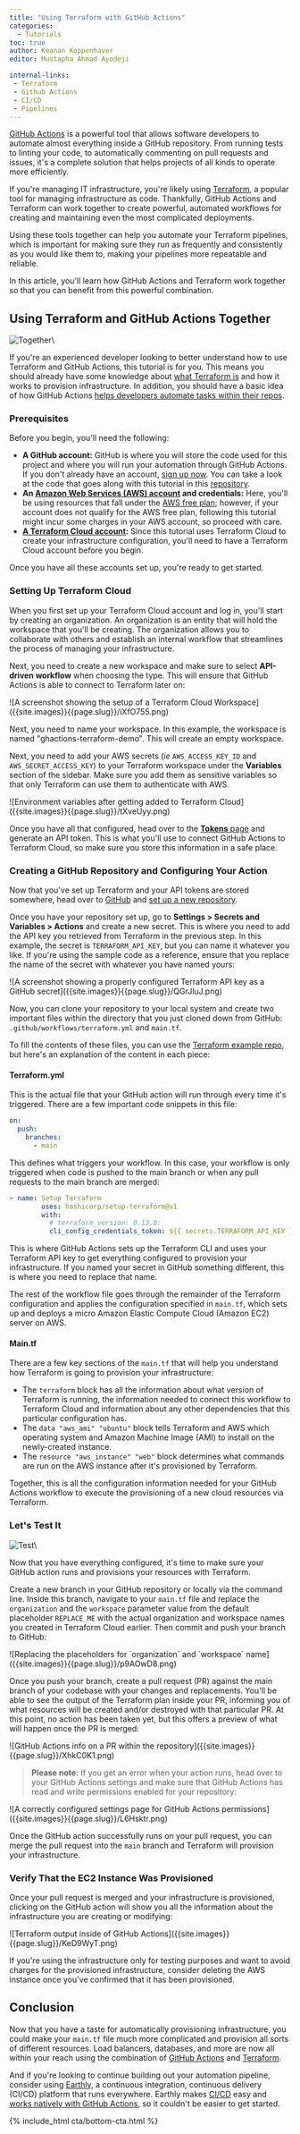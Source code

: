 ```yaml
---
title: "Using Terraform with GitHub Actions"
categories:
  - Tutorials
toc: true
author: Keanan Koppenhaver
editor: Mustapha Ahmad Ayodeji

internal-links:
 - Terraform
 - Github Actions
 - CI/CD
 - Pipelines
---
```


[GitHub Actions](https://github.com/features/actions) is a powerful tool that allows software developers to automate almost everything inside a GitHub repository. From running tests to linting your code, to automatically commenting on pull requests and issues, it's a complete solution that helps projects of all kinds to operate more efficiently.

If you're managing IT infrastructure, you're likely using [Terraform](https://www.terraform.io), a popular tool for managing infrastructure as code. Thankfully, GitHub Actions and Terraform can work together to create powerful, automated workflows for creating and maintaining even the most complicated deployments.

Using these tools together can help you automate your Terraform pipelines, which is important for making sure they run as frequently and consistently as you would like them to, making your pipelines more repeatable and reliable.

In this article, you'll learn how GitHub Actions and Terraform work together so that you can benefit from this powerful combination.

## Using Terraform and GitHub Actions Together

![Together]({{site.images}}{{page.slug}}/together.png)\

If you're an experienced developer looking to better understand how to use Terraform and GitHub Actions, this tutorial is for you. This means you should already have some knowledge about [what Terraform is](https://developer.hashicorp.com/terraform/intro) and how it works to provision infrastructure. In addition, you should have a basic idea of how GitHub Actions [helps developers automate tasks within their repos](https://docs.github.com/en/actions/learn-github-actions/understanding-github-actions).

### Prerequisites

Before you begin, you'll need the following:

- **A GitHub account:** GitHub is where you will store the code used for this project and where you will run your automation through GitHub Actions. If you don't already have an account, [sign up now](https://github.com/signup). You can take a look at the code that goes along with this tutorial in this [repository](https://github.com/kkoppenhaver/terraform-github-actions).
- **An [Amazon Web Services (AWS) account](https://aws.amazon.com/account/) and credentials:** Here, you'll be using resources that fall under the [AWS free plan](https://aws.amazon.com/free/?all-free-tier.sort-by=item.additionalFields.SortRank&all-free-tier.sort-order=asc&awsf.Free%20Tier%20Types=*all&awsf.Free%20Tier%20Categories=*all); however, if your account does not qualify for the AWS free plan, following this tutorial might incur some charges in your AWS account, so proceed with care.
- **[A Terraform Cloud account](https://app.terraform.io/public/signup/account):**  Since this tutorial uses Terraform Cloud to create your infrastructure configuration, you'll need to have a Terraform Cloud account before you begin.

Once you have all these accounts set up, you're ready to get started.

### Setting Up Terraform Cloud

When you first set up your Terraform Cloud account and log in, you'll start by creating an organization. An organization is an entity that will hold the workspace that you'll be creating. The organization allows you to collaborate with others and establish an internal workflow that streamlines the process of managing your infrastructure.

Next, you need to create a new workspace and make sure to select **API-driven workflow** when choosing the type. This will ensure that GitHub Actions is able to connect to Terraform later on:

<div class="wide">
![A screenshot showing the setup of a Terraform Cloud Workspace]({{site.images}}{{page.slug}}/iXfO755.png)
</div>

Next, you need to name your workspace. In this example, the workspace is named "ghactions-terraform-demo". This will create an empty workspace.

Next, you need to add your AWS secrets (*ie* `AWS_ACCESS_KEY_ID` and `AWS_SECRET_ACCESS_KEY`) to your Terraform workspace under the **Variables** section of the sidebar. Make sure you add them as sensitive variables so that only Terraform can use them to authenticate with AWS.

<div class="wide">
![Environment variables after getting added to Terraform Cloud]({{site.images}}{{page.slug}}/tXveUyy.png)
</div>

Once you have all that configured, head over to the [**Tokens** page](https://app.terraform.io/app/settings/tokens) and generate an API token. This is what you'll use to connect GitHub Actions to Terraform Cloud, so make sure you store this information in a safe place.

### Creating a GitHub Repository and Configuring Your Action

Now that you've set up Terraform and your API tokens are stored somewhere, head over to [GitHub](/blog/ci-comparison) and [set up a new repository](https://github.com/new).

Once you have your repository set up, go to **Settings > Secrets and Variables > Actions** and create a new secret. This is where you need to add the API key you retrieved from Terraform in the previous step. In this example, the secret is `TERRAFORM_API_KEY`, but you can name it whatever you like. If you're using the sample code as a reference, ensure that you replace the name of the secret with whatever you have named yours:

<div class="wide">
![A screenshot showing a properly configured Terraform API key as a GitHub secret]({{site.images}}{{page.slug}}/QGrJluJ.png)
</div>

Now, you can clone your repository to your local system and create two important files within the directory that you just cloned down from GitHub: `.github/workflows/terraform.yml` and `main.tf`.

To fill the contents of these files, you can use the [Terraform example repo](https://github.com/hashicorp/learn-terraform-github-actions), but here's an explanation of the content in each piece:

#### Terraform.yml

This is the actual file that your GitHub action will run through every time it's triggered. There are a few important code snippets in this file:

~~~{.yml caption="terraform.yml"}
on:
  push:
    branches:
      - main
~~~

This defines what triggers your workflow. In this case, your workflow is only triggered when code is pushed to the main branch or when any pull requests to the main branch are merged:

~~~{.yml caption="terraform.yml"}
- name: Setup Terraform
        uses: hashicorp/setup-terraform@v1
        with:
          # terraform_version: 0.13.0:
          cli_config_credentials_token: ${{ secrets.TERRAFORM_API_KEY }}
~~~

This is where GitHub Actions sets up the Terraform CLI and uses your Terraform API key to get everything configured to provision your infrastructure. If you named your secret in GitHub something different, this is where you need to replace that name.

The rest of the workflow file goes through the remainder of the Terraform configuration and applies the configuration specified in `main.tf`, which sets up and deploys a micro Amazon Elastic Compute Cloud (Amazon EC2) server on AWS.

#### Main.tf

There are a few key sections of the `main.tf` that will help you understand how Terraform is going to provision your infrastructure:

- The `terraform` block has all the information about what version of Terraform is running, the information needed to connect this workflow to Terraform Cloud and information about any other dependencies that this particular configuration has.
- The `data "aws_ami" "ubuntu"` block tells Terraform and AWS which operating system and Amazon Machine Image (AMI) to install on the newly-created instance.
- The `resource "aws_instance" "web"` block determines what commands are run on the AWS instance after it's provisioned by Terraform.

Together, this is all the configuration information needed for your GitHub Actions workflow to execute the provisioning of a new cloud resources via Terraform.

### Let's Test It

![Test]({{site.images}}{{page.slug}}/test.png)\

Now that you have everything configured, it's time to make sure your GitHub action runs and provisions your resources with Terraform.

Create a new branch in your GitHub repository or locally via the command line. Inside this branch, navigate to your `main.tf` file and replace the `organization` and the `workspace` parameter value from the default placeholder `REPLACE_ME` with the actual organization and workspace names you created in Terraform Cloud earlier. Then commit and push your branch to GitHub:

<div class="wide">
![Replacing the placeholders for `organization` and `workspace` name]({{site.images}}{{page.slug}}/p9AOwD8.png)
</div>

Once you push your branch, create a pull request (PR) against the main branch of your codebase with your changes and replacements. You'll be able to see the output of the Terraform plan inside your PR, informing you of what resources will be created and/or destroyed with that particular PR. At this point, no action has been taken yet, but this offers a preview of what will happen once the PR is merged:

<div class="wide">
![GitHub Actions info on a PR within the repository]({{site.images}}{{page.slug}}/XhkC0K1.png)
</div>

> **Please note:** If you get an error when your action runs, head over to your GitHub Actions settings and make sure that GitHub Actions has read and write permissions enabled for your repository:

<div class="wide">
![A correctly configured settings page for GitHub Actions permissions]({{site.images}}{{page.slug}}/L6Hsktr.png)
</div>

Once the GitHub action successfully runs on your pull request, you can merge the pull request into the `main` branch and Terraform will provision your infrastructure.

### Verify That the EC2 Instance Was Provisioned

Once your pull request is merged and your infrastructure is provisioned, clicking on the GitHub action will show you all the information about the infrastructure you are creating or modifying:

<div class="wide">
![Terraform output inside of GitHub Actions]({{site.images}}{{page.slug}}/KeD9WyT.png)
</div>

If you're using the infrastructure only for testing purposes and want to avoid charges for the provisioned infrastructure, consider deleting the AWS instance once you've confirmed that it has been provisioned.

## Conclusion

Now that you have a taste for automatically provisioning infrastructure, you could make your `main.tf` file much more complicated and provision all sorts of different resources. Load balancers, databases, and more are now all within your reach using the combination of [GitHub Actions](https://github.com/features/actions) and [Terraform](https://www.terraform.io).

And if you're looking to continue building out your automation pipeline, consider using [Earthly](https://earthly.dev), a continuous integration, continuous delivery (CI/CD) platform that runs everywhere. Earthly makes [CI/CD](/blog/ci-vs-cd) easy and [works natively with GitHub Actions](https://docs.earthly.dev/ci-integration/vendor-specific-guides/gh-actions-integration), so it couldn't be easier to get started.

{% include_html cta/bottom-cta.html %}

